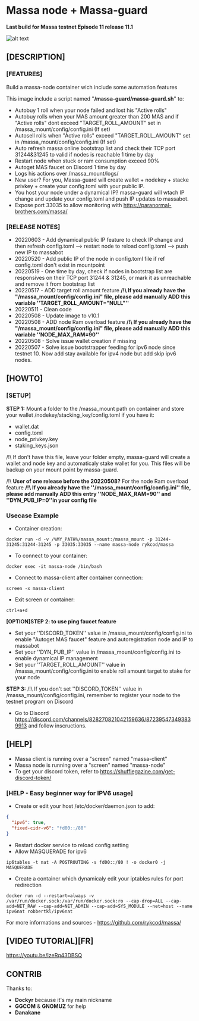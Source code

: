 # Massa node + Massa-guard #
**Last build for Massa testnet Episode 11 release 11.1**

![alt text](https://d33wubrfki0l68.cloudfront.net/7df7d7a57a8dda3cc07aab16121b3e3990cf0893/16ccd/portfolio/massa.png)

## [DESCRIPTION] ##
### [FEATURES] ###
Build a massa-node container wich include some automation features

This image include a script named "**/massa-guard/massa-guard.sh**" to:
- Autobuy 1 roll when your node failed and lost his "Active rolls"
- Autobuy rolls when your MAS amount greater than 200 MAS and if "Active rolls" dont exceed "TARGET_ROLL_AMOUNT" set in /massa_mount/config/config.ini (If set)
- Autosell rolls when "Active rolls" exceed "TARGET_ROLL_AMOUNT" set in /massa_mount/config/config.ini (If set)
- Auto refresh massa online bootstrap list and check their TCP port 31244&31245 to valid if nodes is reachable 1 time by day
- Restart node when stuck or ram consumption exceed 90%
- Autoget MAS faucet on Discord 1 time by day
- Logs his actions over /massa_mount/logs/
- New user? For you, Massa-guard will create wallet + nodekey + stacke privkey + create your config.toml with your public IP.
- You host your node under a dynamical IP? massa-guard will wtach IP change and update your config.toml and push IP updates to massabot.
- Expose port 33035 to allow monitoring with https://paranormal-brothers.com/massa/

### [RELEASE NOTES] ###
- 20220603 - Add dynamical public IP feature to check IP change and then refresh config.toml --> restart node to reload config.toml --> push new IP to massabot
- 20220520 - Add public IP of the node in config.toml file if ref config.toml don't exist in mountpoint
- 20220519 - One time by day, check if nodes in bootstrap list are responsives on their TCP port 31244 & 31245, or mark it as unreachable and remove it from bootstrap list
- 20220517 - ADD target roll amount feature **/!\ If you already have the "/massa_mount/config/config.ini" file, please add manually ADD this variable ''TARGET_ROLL_AMOUNT="NULL"''**
- 20220511 - Clean code
- 20220508 - Update image to v10.1
- 20220508 - ADD node Ram overload feature **/!\ If you already have the "/massa_mount/config/config.ini" file, please add manually ADD this variable ''NODE_MAX_RAM=90''**
- 20220508 - Solve issue wallet creation if missing
- 20220507 - Solve issue bootstrapper feeding for ipv6 node since testnet 10. Now add stay available for ipv4 node but add skip ipv6 nodes.

## [HOWTO] ##
### [SETUP] ###
__STEP 1:__
Mount a folder to the /massa_mount path on container and store your wallet /nodekey/stacking_key/config.toml if you have it:
- wallet.dat
- config.toml
- node_privkey.key
- staking_keys.json

/!\ If don't have this file, leave your folder empty, massa-guard will create a wallet and node key and automaticaly stake wallet for you. This files will be backup on your mount point by massa-guard.

/!\ __User of one release before the 20220508?__ For the node Ram overload feature **/!\ If you already have the ''/massa_mount/config/config.ini'' file, please add manually ADD this entry ''NODE_MAX_RAM=90'' and ''DYN_PUB_IP=0''in your config file**

### Usecase Example ###
  * Container creation:
```console
docker run -d -v /%MY_PATH%/massa_mount:/massa_mount -p 31244-31245:31244-31245 -p 33035:33035 --name massa-node rykcod/massa
```
  * To connect to your container:
```console
docker exec -it massa-node /bin/bash
```
  * Connect to massa-client after container connection:
```console
screen -x massa-client
```
  * Exit screen or container:
```console
ctrl+a+d
```
  
__[OPTION]STEP 2: to use ping faucet feature__
  * Set your ''DISCORD_TOKEN'' value in /massa_mount/config/config.ini to enable "Autoget MAS faucet" feature and autoregistration node and IP to massabot
  * Set your ''DYN_PUB_IP'' value in /massa_mount/config/config.ini to enable dynamical IP management
  * Set your ''TARGET_ROLL_AMOUNT'' value in /massa_mount/config/config.ini to enable roll amount target to stake for your node

__STEP 3:__
/!\ If you don't set ''DISCORD_TOKEN'' value in /massa_mount/config/config.ini, remember to register your node to the testnet program on Discord
  * Go to Discord https://discord.com/channels/828270821042159636/872395473493839913 and follow inscructions.

## [HELP] ##
- Massa client is running over a "screen" named "massa-client"
- Massa node is running over a "screen" named "massa-node"
- To get your discord token, refer to https://shufflegazine.com/get-discord-token/

### [HELP - Easy beginner way for IPV6 usage] ###
- Create or edit your host /etc/docker/daemon.json to add:
```json
{
  "ipv6": true,
  "fixed-cidr-v6": "fd00::/80"
}
```
- Restart docker service to reload config setting
- Allow MASQUERADE for ipv6
```console
ip6tables -t nat -A POSTROUTING -s fd00::/80 ! -o docker0 -j MASQUERADE
```
- Create a container which dynamicaly edit your iptables rules for port redirection
```console
docker run -d --restart=always -v /var/run/docker.sock:/var/run/docker.sock:ro --cap-drop=ALL --cap-add=NET_RAW --cap-add=NET_ADMIN --cap-add=SYS_MODULE --net=host --name ipv6nat robbertkl/ipv6nat
```

For more informations and sources - https://github.com/rykcod/massa/

## [VIDEO TUTORIAL][FR] ##
https://youtu.be/IzeRq43DBSQ

## CONTRIB ##
Thanks to:
- **Dockyr** because it's my main nickname
- **GGCOM** & **GNOMUZ** for help
- **Danakane**
